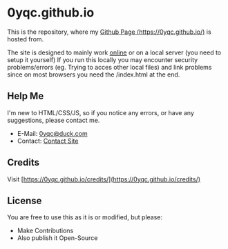 # 0yqc.github.io

This is the repository, where my [Github Page (https://0yqc.github.io/)](https://0yqc.github.io/) is hosted from.

The site is designed to mainly work [online](https://0yqc.github.io/) or on a local server (you need to setup it yourself)
If you run this locally you may encounter security problems/errors (eg. Trying to acces other local files) and link problems since on most browsers you need the /index.html at the end.

## Help Me

I'm new to HTML/CSS/JS, so if you notice any errors, or have any suggestions, please contact me.
- E-Mail: [0yqc@duck.com](mailto:0yqc@duck.com)
- Contact: [Contact Site](https://0yqc.github.io/contact/)

## Credits

Visit [https://0yqc.github.io/credits/](https://0yqc.github.io/credits/)

## License

You are free to use this as it is or modified, but please:
- Make Contributions
- Also publish it Open-Source